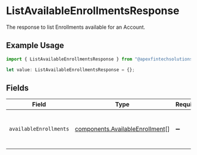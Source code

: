 # ListAvailableEnrollmentsResponse

The response to list Enrollments available for an Account.

## Example Usage

```typescript
import { ListAvailableEnrollmentsResponse } from "@apexfintechsolutions/ascend-sdk/models/components";

let value: ListAvailableEnrollmentsResponse = {};
```

## Fields

| Field                                                                              | Type                                                                               | Required                                                                           | Description                                                                        |
| ---------------------------------------------------------------------------------- | ---------------------------------------------------------------------------------- | ---------------------------------------------------------------------------------- | ---------------------------------------------------------------------------------- |
| `availableEnrollments`                                                             | [components.AvailableEnrollment](../../models/components/availableenrollment.md)[] | :heavy_minus_sign:                                                                 | The available enrollments for a response                                           |